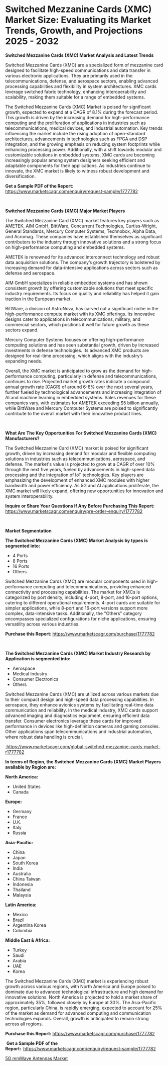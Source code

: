 <p><h1>Switched Mezzanine Cards (XMC) Market Size: Evaluating its Market Trends, Growth, and Projections 2025 - 2032</h1></p><p><strong>Switched Mezzanine Cards (XMC) Market Analysis and Latest Trends</strong></p>
<p><p>Switched Mezzanine Cards (XMC) are a specialized form of mezzanine card designed to facilitate high-speed communications and data transfer in various electronic applications. They are primarily used in the telecommunications, defense, and aerospace sectors, enabling advanced processing capabilities and flexibility in system architectures. XMC cards leverage switched fabric technology, enhancing interoperability and scalability, making them suitable for a range of embedded systems.</p><p>The Switched Mezzanine Cards (XMC) Market is poised for significant growth, expected to expand at a CAGR of 8.1% during the forecast period. This growth is driven by the increasing demand for high-performance computing and the proliferation of applications in industries such as telecommunications, medical devices, and industrial automation. Key trends influencing the market include the rising adoption of open-standard architectures, advancements in technologies such as FPGA and DSP integration, and the growing emphasis on reducing system footprints while enhancing processing power. Additionally, with a shift towards modular and customizable solutions in embedded systems, XMC cards are becoming increasingly popular among system designers seeking efficient and adaptable components for their applications. As industries continue to innovate, the XMC market is likely to witness robust development and diversification.</p></p>
<p><strong>Get a Sample PDF of the Report:&nbsp;</strong> <a href="https://www.marketscagr.com/enquiry/request-sample/1777782?utm_campaign=1126&utm_medium=2&utm_source=Github&utm_content=ia&utm_term=13022025&utm_id=switched-mezzanine-cards-xmc">https://www.marketscagr.com/enquiry/request-sample/1777782</a></p>
<p>&nbsp;</p>
<p><strong>Switched Mezzanine Cards (XMC) Major Market Players</strong></p>
<p><p>The Switched Mezzanine Card (XMC) market features key players such as AMETEK, AIM GmbH, BittWare, Concurrent Technologies, Curtiss-Wright, General Standards, Mercury Computer Systems, Technobox, Alpha Data, and Acromag. These companies have established themselves as significant contributors to the industry through innovative solutions and a strong focus on high-performance computing and embedded systems.</p><p>AMETEK is renowned for its advanced interconnect technology and robust data acquisition solutions. The company’s growth trajectory is bolstered by increasing demand for data-intensive applications across sectors such as defense and aerospace.</p><p>AIM GmbH specializes in reliable embedded systems and has shown consistent growth by offering customizable solutions that meet specific industry requirements. Its focus on quality and reliability has helped it gain traction in the European market.</p><p>BittWare, a division of AstroNova, has carved out a significant niche in the high-performance compute market with its XMC offerings. Its innovative designs cater to applications in telecommunications, military, and commercial sectors, which positions it well for future growth as these sectors expand.</p><p>Mercury Computer Systems focuses on offering high-performance computing solutions and has seen substantial growth, driven by increased investments in defense technologies. Its advanced XMC products are designed for real-time processing, which aligns with the industry’s expanding needs.</p><p>Overall, the XMC market is anticipated to grow as the demand for high-performance computing, particularly in defense and telecommunications, continues to rise. Projected market growth rates indicate a compound annual growth rate (CAGR) of around 6-8% over the next several years, further fueled by technological advancements and increasing integration of AI and machine learning in embedded systems. Sales revenues for these companies vary, with estimates for AMETEK exceeding $5 billion annually, while BittWare and Mercury Computer Systems are poised to significantly contribute to the overall market with their innovative product lines.</p></p>
<p>&nbsp;</p>
<p><strong>What Are The Key Opportunities For Switched Mezzanine Cards (XMC) Manufacturers?</strong></p>
<p><p>The Switched Mezzanine Card (XMC) market is poised for significant growth, driven by increasing demand for modular and flexible computing solutions in industries such as telecommunications, aerospace, and defense. The market's value is projected to grow at a CAGR of over 10% through the next five years, fueled by advancements in high-speed data processing and the integration of IoT technologies. Key players are emphasizing the development of enhanced XMC modules with higher bandwidth and power efficiency. As 5G and AI applications proliferate, the XMC market will likely expand, offering new opportunities for innovation and system interoperability.</p></p>
<p><strong>Inquire or Share Your Questions If Any Before Purchasing This Report:</strong> <a href="https://www.marketscagr.com/enquiry/pre-order-enquiry/1777782?utm_campaign=1126&utm_medium=2&utm_source=Github&utm_content=ia&utm_term=13022025&utm_id=switched-mezzanine-cards-xmc">https://www.marketscagr.com/enquiry/pre-order-enquiry/1777782</a></p>
<p>&nbsp;</p>
<p><strong>Market Segmentation</strong></p>
<p><strong>The Switched Mezzanine Cards (XMC) Market Analysis by types is segmented into:</strong></p>
<p><ul><li>4 Ports</li><li>8 Ports</li><li>16 Ports</li><li>Others</li></ul></p>
<p><p>Switched Mezzanine Cards (XMC) are modular components used in high-performance computing and telecommunications, providing enhanced connectivity and processing capabilities. The market for XMCs is categorized by port density, including 4-port, 8-port, and 16-port options, catering to different operational requirements. 4-port cards are suitable for simpler applications, while 8-port and 16-port versions support more complex, data-intensive tasks. Additionally, the "Others" category encompasses specialized configurations for niche applications, ensuring versatility across various industries.</p></p>
<p><strong>Purchase this Report:&nbsp;</strong><a href="https://www.marketscagr.com/purchase/1777782?utm_campaign=1126&utm_medium=2&utm_source=Github&utm_content=ia&utm_term=13022025&utm_id=switched-mezzanine-cards-xmc">https://www.marketscagr.com/purchase/1777782</a></p>
<p>&nbsp;</p>
<p><strong>The Switched Mezzanine Cards (XMC) Market Industry Research by Application is segmented into:</strong></p>
<p><ul><li>Aerospace</li><li>Medical Industry</li><li>Consumer Electronics</li><li>Others</li></ul></p>
<p><p>Switched Mezzanine Cards (XMC) are utilized across various markets due to their compact design and high-speed data processing capabilities. In aerospace, they enhance avionics systems by facilitating real-time data communication and reliability. In the medical industry, XMC cards support advanced imaging and diagnostics equipment, ensuring efficient data transfer. Consumer electronics leverage these cards for improved performance in devices like high-definition cameras and gaming consoles. Other applications span telecommunications and industrial automation, where robust data handling is crucial.</p></p>
<p><a href="https://www.marketscagr.com/global-switched-mezzanine-cards-market-r1777782?utm_campaign=1126&utm_medium=2&utm_source=Github&utm_content=ia&utm_term=13022025&utm_id=switched-mezzanine-cards-xmc">&nbsp;https://www.marketscagr.com/global-switched-mezzanine-cards-market-r1777782</a></p>
<p><strong>In terms of Region, the Switched Mezzanine Cards (XMC) Market Players available by Region are:</strong></p>
<p>
    <p> <strong> North America: </strong>
        <ul>
            <li>United States</li>
            <li>Canada</li>
        </ul>
        </p> 
    <p> <strong> Europe: </strong>
        <ul>
            <li>Germany</li>
            <li>France</li>
            <li>U.K.</li>
            <li>Italy</li>
            <li>Russia</li>
        </ul>
        </p> 
    <p> <strong> Asia-Pacific: </strong>
        <ul>
            <li>China</li>
            <li>Japan</li>
            <li>South Korea</li>
            <li>India</li>
            <li>Australia</li>
            <li>China Taiwan</li>
            <li>Indonesia</li>
            <li>Thailand</li>
            <li>Malaysia</li>
        </ul>
        </p> 
    <p> <strong> Latin America: </strong>
        <ul>
            <li>Mexico</li>
            <li>Brazil</li>
            <li>Argentina Korea</li>
            <li>Colombia</li>
        </ul>
        </p> 
    <p> <strong> Middle East & Africa: </strong>
        <ul>
            <li>Turkey</li>
            <li>Saudi</li>
            <li>Arabia</li>
            <li>UAE</li>
            <li>Korea</li>
        </ul>
    </p>
    </p>
<p><p>The Switched Mezzanine Cards (XMC) market is experiencing robust growth across various regions, with North America and Europe poised to dominate due to advanced technological infrastructure and high demand for innovative solutions. North America is projected to hold a market share of approximately 35%, followed closely by Europe at 30%. The Asia-Pacific region, particularly China, is rapidly emerging, expected to account for 25% of the market as demand for advanced computing and communication technologies expands. Overall, growth is anticipated to remain strong across all regions.</p></p>
<p><strong>Purchase this Report: </strong><a href="https://www.marketscagr.com/purchase/1777782?utm_campaign=1126&utm_medium=2&utm_source=Github&utm_content=ia&utm_term=13022025&utm_id=switched-mezzanine-cards-xmc">https://www.marketscagr.com/purchase/1777782</a></p>
<p>&nbsp;<strong>Get a Sample PDF of the Report:&nbsp;&nbsp;</strong><a href="https://www.marketscagr.com/enquiry/request-sample/1777782?utm_campaign=1126&utm_medium=2&utm_source=Github&utm_content=ia&utm_term=13022025&utm_id=switched-mezzanine-cards-xmc">https://www.marketscagr.com/enquiry/request-sample/1777782</a></p>
<p><strong></strong></p>
<p><p><a href="https://github.com/julyju69/Market-Research-Report-List-6/blob/main/5g-mmwave-antennas-market.md?utm_campaign=1126&utm_medium=2&utm_source=Github&utm_content=ia&utm_term=13022025&utm_id=switched-mezzanine-cards-xmc">5G mmWave Antennas Market</a></p></p>